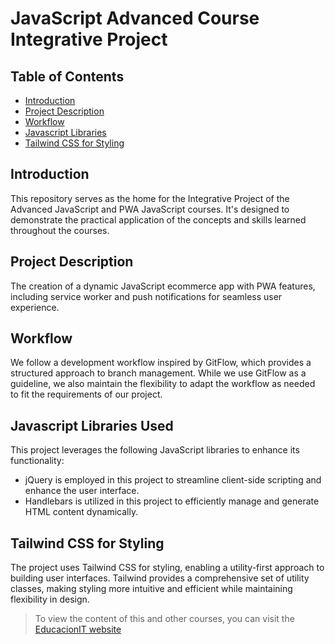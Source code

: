 # JavaScript Advanced Course Integrative Project

## Table of Contents
- [Introduction](#introduction)
- [Project Description](#project-description)
- [Workflow](#workflow)
- [Javascript Libraries](#javascript-libraries-used)
- [Tailwind CSS for Styling](#Tailwind-CSS-for-Styling)

## Introduction

This repository serves as the home for the Integrative Project of the Advanced JavaScript and PWA JavaScript courses. It's designed to demonstrate the practical application of the concepts and skills learned throughout the courses.

## Project Description

The creation of a dynamic JavaScript ecommerce app with PWA features, including service worker and push notifications for seamless user experience.

## Workflow

We follow a development workflow inspired by GitFlow, which provides a structured approach to branch management. While we use GitFlow as a guideline, we also maintain the flexibility to adapt the workflow as needed to fit the requirements of our project.

## Javascript Libraries Used

This project leverages the following JavaScript libraries to enhance its functionality:

- jQuery is employed in this project to streamline client-side scripting and enhance the user interface.
- Handlebars is utilized in this project to efficiently manage and generate HTML content dynamically.

## Tailwind CSS for Styling

The project uses Tailwind CSS for styling, enabling a utility-first approach to building user interfaces. Tailwind provides a comprehensive set of utility classes, making styling more intuitive and efficient while maintaining flexibility in design.

>
> To view the content of this and other courses, you can visit the [EducacionIT website](https://educacionit.com.ar)
>
